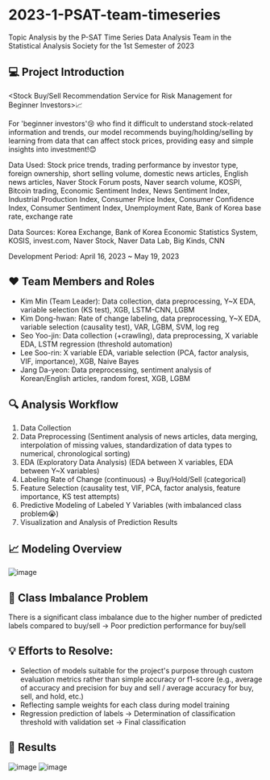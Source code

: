 # 2023-1-PSAT-team-timeseries
Topic Analysis by the P-SAT Time Series Data Analysis Team in the Statistical Analysis Society for the 1st Semester of 2023

## 💻 Project Introduction
<Stock Buy/Sell Recommendation Service for Risk Management for Beginner Investors>📈

For 'beginner investors'😢 who find it difficult to understand stock-related information and trends, our model recommends buying/holding/selling by learning from data that can affect stock prices, providing easy and simple insights into investment!😊

Data Used: Stock price trends, trading performance by investor type, foreign ownership, short selling volume, domestic news articles, English news articles, Naver Stock Forum posts, Naver search volume, KOSPI, Bitcoin trading, Economic Sentiment Index, News Sentiment Index, Industrial Production Index, Consumer Price Index, Consumer Confidence Index, Consumer Sentiment Index, Unemployment Rate, Bank of Korea base rate, exchange rate

Data Sources: Korea Exchange, Bank of Korea Economic Statistics System, KOSIS, invest.com, Naver Stock, Naver Data Lab, Big Kinds, CNN

Development Period: April 16, 2023 ~ May 19, 2023

## ❤️ Team Members and Roles

- Kim Min (Team Leader): Data collection, data preprocessing, Y~X EDA, variable selection (KS test), XGB, LSTM-CNN, LGBM
- Kim Dong-hwan: Rate of change labeling, data preprocessing, Y~X EDA, variable selection (causality test), VAR, LGBM, SVM, log reg
- Seo Yoo-jin: Data collection (+crawling), data preprocessing, X variable EDA, LSTM regression (threshold automation)
- Lee Soo-rin: X variable EDA, variable selection (PCA, factor analysis, VIF, importance), XGB, Naive Bayes
- Jang Da-yeon: Data preprocessing, sentiment analysis of Korean/English articles, random forest, XGB, LGBM

## 🔍 Analysis Workflow

1. Data Collection
2. Data Preprocessing (Sentiment analysis of news articles, data merging, interpolation of missing values, standardization of data types to numerical, chronological sorting)
3. EDA (Exploratory Data Analysis) (EDA between X variables, EDA between Y~X variables)
4. Labeling Rate of Change (continuous) -> Buy/Hold/Sell (categorical)
5. Feature Selection (causality test, VIF, PCA, factor analysis, feature importance, KS test attempts)
6. Predictive Modeling of Labeled Y Variables (with imbalanced class problem😭)
7. Visualization and Analysis of Prediction Results

## 📈 Modeling Overview
![image](https://github.com/dongdo1999/ModelingStockBuySellPrediction/assets/47492780/29166469-140b-40f2-89ca-95737de88084)

## 🚨 Class Imbalance Problem
There is a significant class imbalance due to the higher number of predicted labels compared to buy/sell -> Poor prediction performance for buy/sell

## 💡 Efforts to Resolve:

- Selection of models suitable for the project's purpose through custom evaluation metrics rather than simple accuracy or f1-score (e.g., average of accuracy and precision for buy and sell / average accuracy for buy, sell, and hold, etc.)
- Reflecting sample weights for each class during model training
- Regression prediction of labels -> Determination of classification threshold with validation set -> Final classification
 
## 📃 Results
![image](https://github.com/dongdo1999/ModelingStockBuySellPrediction/assets/47492780/ebe7dddf-c617-4343-9e42-0238cd15ef28)
![image](https://github.com/dongdo1999/ModelingStockBuySellPrediction/assets/47492780/4d89a3e5-1140-4bef-b31c-a73482265fda)








